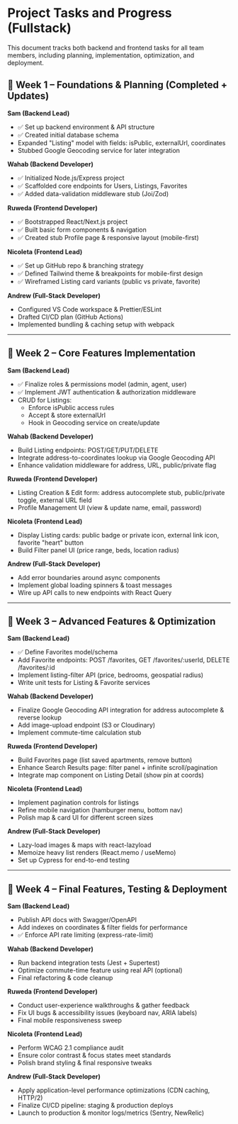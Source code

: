 # Project Tasks and Progress (Fullstack)

This document tracks both backend and frontend tasks for all team members, including planning, implementation, optimization, and deployment.

## 📅 Week 1 – Foundations & Planning (Completed + Updates)

**Sam (Backend Lead)**
- ✅ Set up backend environment & API structure
- ✅ Created initial database schema
- Expanded "Listing" model with fields: isPublic, externalUrl, coordinates
- Stubbed Google Geocoding service for later integration

**Wahab (Backend Developer)**
- ✅ Initialized Node.js/Express project
- ✅ Scaffolded core endpoints for Users, Listings, Favorites
- ✅ Added data-validation middleware stub (Joi/Zod)

**Ruweda (Frontend Developer)**
- ✅ Bootstrapped React/Next.js project
- ✅ Built basic form components & navigation
- ✅ Created stub Profile page & responsive layout (mobile-first)

**Nicoleta (Frontend Lead)**
- ✅ Set up GitHub repo & branching strategy
- ✅ Defined Tailwind theme & breakpoints for mobile-first design
- ✅ Wireframed Listing card variants (public vs private, favorite)

**Andrew (Full-Stack Developer)**
- Configured VS Code workspace & Prettier/ESLint
- Drafted CI/CD plan (GitHub Actions)
- Implemented bundling & caching setup with webpack

---

## 📅 Week 2 – Core Features Implementation

**Sam (Backend Lead)**
- ✅ Finalize roles & permissions model (admin, agent, user)
- ✅ Implement JWT authentication & authorization middleware
- CRUD for Listings:
  - Enforce isPublic access rules
  - Accept & store externalUrl
  - Hook in Geocoding service on create/update

**Wahab (Backend Developer)**
- Build Listing endpoints: POST/GET/PUT/DELETE
- Integrate address-to-coordinates lookup via Google Geocoding API
- Enhance validation middleware for address, URL, public/private flag

**Ruweda (Frontend Developer)**
- Listing Creation & Edit form: address autocomplete stub, public/private toggle, external URL field
- Profile Management UI (view & update name, email, password)

**Nicoleta (Frontend Lead)**
- Display Listing cards: public badge or private icon, external link icon, favorite "heart" button
- Build Filter panel UI (price range, beds, location radius)

**Andrew (Full-Stack Developer)**
- Add error boundaries around async components
- Implement global loading spinners & toast messages
- Wire up API calls to new endpoints with React Query

---

## 📅 Week 3 – Advanced Features & Optimization

**Sam (Backend Lead)**
- ✅ Define Favorites model/schema
- Add Favorite endpoints: POST /favorites, GET /favorites/:userId, DELETE /favorites/:id
- Implement listing-filter API (price, bedrooms, geospatial radius)
- Write unit tests for Listing & Favorite services

**Wahab (Backend Developer)**
- Finalize Google Geocoding API integration for address autocomplete & reverse lookup
- Add image-upload endpoint (S3 or Cloudinary)
- Implement commute-time calculation stub

**Ruweda (Frontend Developer)**
- Build Favorites page (list saved apartments, remove button)
- Enhance Search Results page: filter panel + infinite scroll/pagination
- Integrate map component on Listing Detail (show pin at coords)

**Nicoleta (Frontend Lead)**
- Implement pagination controls for listings
- Refine mobile navigation (hamburger menu, bottom nav)
- Polish map & card UI for different screen sizes

**Andrew (Full-Stack Developer)**
- Lazy-load images & maps with react-lazyload
- Memoize heavy list renders (React.memo / useMemo)
- Set up Cypress for end-to-end testing

---

## 📅 Week 4 – Final Features, Testing & Deployment

**Sam (Backend Lead)**
- Publish API docs with Swagger/OpenAPI
- Add indexes on coordinates & filter fields for performance
- ✅ Enforce API rate limiting (express-rate-limit)

**Wahab (Backend Developer)**
- Run backend integration tests (Jest + Supertest)
- Optimize commute-time feature using real API (optional)
- Final refactoring & code cleanup

**Ruweda (Frontend Developer)**
- Conduct user-experience walkthroughs & gather feedback
- Fix UI bugs & accessibility issues (keyboard nav, ARIA labels)
- Final mobile responsiveness sweep

**Nicoleta (Frontend Lead)**
- Perform WCAG 2.1 compliance audit
- Ensure color contrast & focus states meet standards
- Polish brand styling & final responsive tweaks

**Andrew (Full-Stack Developer)**
- Apply application-level performance optimizations (CDN caching, HTTP/2)
- Finalize CI/CD pipeline: staging & production deploys
- Launch to production & monitor logs/metrics (Sentry, NewRelic) 